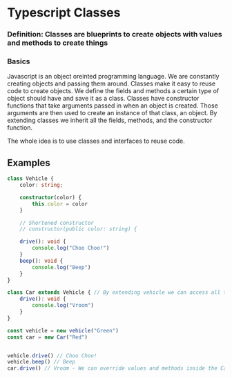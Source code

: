 # Typescript Classes
### Definition: Classes are blueprints to create objects with values and methods to create things

### Basics
Javascript is an object oreinted programming language. We are constantly creating objects and passing them around. Classes make it easy to reuse code to create objects. We define the fields and methods a certain type of object should have and save it as a class. Classes have constructor functions that take arguments passed in when an object is created. Those arguments are then used to create an instance of that class, an object. By extending classes we inherit all the fields, methods, and the constructor function.

The whole idea is to use classes and interfaces to reuse code.

## Examples
```typescript
class Vehicle {
    color: string;

    constructor(color) {
        this.color = color
    }

    // Shortened constructor
    // constructor(public color: string) {

    drive(): void {
        console.log("Choo Choo!")
    }
    beep(): void {
        console.log("Beep")
    }
}

class Car extends Vehicle { // By extending vehicle we can access all the methods inside of Car
    drive(): void {
        console.log("Vroom")
    }
}

const vehicle = new vehicle("Green")
const car = new Car("Red")


vehicle.drive() // Choo Choo!
vehicle.beep() // Beep
car.drive() // Vroom - We can override values and methods inside the Car class
```